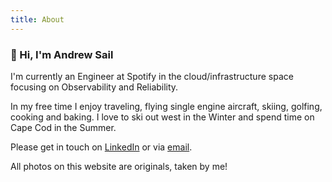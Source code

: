 ```yaml
---
title: About
---
```


### 👋 Hi, I'm Andrew Sail

I'm currently an Engineer at Spotify in the cloud/infrastructure space focusing on Observability and Reliability. 

In my free time I enjoy traveling, flying single engine aircraft, skiing, golfing, cooking and baking. I love to ski out west in the Winter and spend time on Cape Cod in the Summer.

Please get in touch on [LinkedIn](https://www.linkedin.com/in/andrewsail) or via [email](mailto:andrew@andrewsail.com).

All photos on this website are originals, taken by me! 

